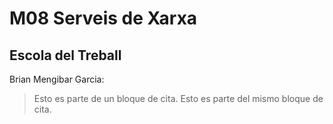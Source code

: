 # M08 Serveis de Xarxa
## Escola del Treball

Brian Mengibar Garcia:

> Esto es parte de un bloque de cita.
> Esto es parte del mismo bloque de cita.

